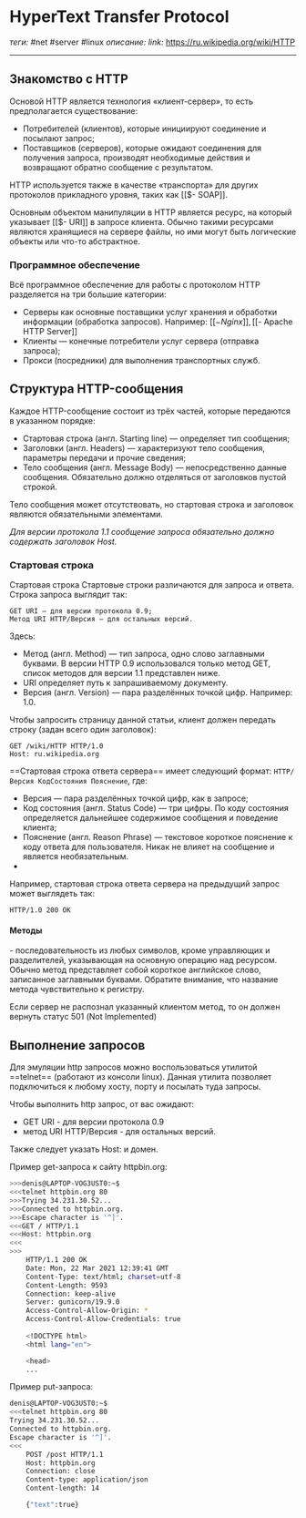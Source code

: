 # HyperText Transfer Protocol
*теги:* #net #server #linux
*описание:* 
*link:* https://ru.wikipedia.org/wiki/HTTP

---

## Знакомство c HTTP
Основой HTTP является технология «клиент-сервер», то есть предполагается существование:

- Потребителей (клиентов), которые инициируют соединение и посылают запрос;
- Поставщиков (серверов), которые ожидают соединения для получения запроса, производят необходимые действия и возвращают обратно сообщение с результатом.

HTTP используется также в качестве «транспорта» для других протоколов прикладного уровня, таких как [[$- SOAP]].

Основным объектом манипуляции в HTTP является ресурс, на который указывает [[$- URI]] в запросе клиента. Обычно такими ресурсами являются хранящиеся на сервере файлы, но ими могут быть логические объекты или что-то абстрактное.

### Программное обеспечение
Всё программное обеспечение для работы с протоколом HTTP разделяется на три большие категории:

- Серверы как основные поставщики услуг хранения и обработки информации (обработка запросов). Например: [[$- Nginx]], [[$- Apache HTTP Server]]
- Клиенты — конечные потребители услуг сервера (отправка запроса);
- Прокси (посредники) для выполнения транспортных служб.

## Структура HTTP-сообщения
Каждое HTTP-сообщение состоит из трёх частей, которые передаются в указанном порядке:
- Стартовая строка (англ. Starting line) — определяет тип сообщения;
- Заголовки (англ. Headers) — характеризуют тело сообщения, параметры передачи и прочие сведения;
- Тело сообщения (англ. Message Body) — непосредственно данные сообщения. Обязательно должно отделяться от заголовков пустой строкой.

Тело сообщения может отсутствовать, но стартовая строка и заголовок являются обязательными элементами.

*Для версии протокола 1.1 сообщение запроса обязательно должно содержать заголовок Host.*

### Стартовая строка
Стартовая строка
Стартовые строки различаются для запроса и ответа. Строка запроса выглядит так:

```
GET URI — для версии протокола 0.9;
Метод URI HTTP/Версия — для остальных версий.
```
Здесь:
- Метод (англ. Method) — тип запроса, одно слово заглавными буквами. В версии HTTP 0.9 использовался только метод GET, список методов для версии 1.1 представлен ниже.
- URI определяет путь к запрашиваемому документу.
- Версия (англ. Version) — пара разделённых точкой цифр. Например: 1.0.

Чтобы запросить страницу данной статьи, клиент должен передать строку (задан всего один заголовок):
```
GET /wiki/HTTP HTTP/1.0
Host: ru.wikipedia.org
```

==Стартовая строка ответа сервера== имеет следующий формат: `HTTP/Версия КодСостояния Пояснение`, где:
- Версия — пара разделённых точкой цифр, как в запросе;
- Код состояния (англ. Status Code) — три цифры. По коду состояния определяется дальнейшее содержимое сообщения и поведение клиента;
- Пояснение (англ. Reason Phrase) — текстовое короткое пояснение к коду ответа для пользователя. Никак не влияет на сообщение и является необязательным.
- 
Например, стартовая строка ответа сервера на предыдущий запрос может выглядеть так:
```
HTTP/1.0 200 OK
```

#### Методы
\- последовательность из любых символов, кроме управляющих и разделителей, указывающая на основную операцию над ресурсом. Обычно метод представляет собой короткое английское слово, записанное заглавными буквами. Обратите внимание, что название метода чувствительно к регистру.

Если сервер не распознал указанный клиентом метод, то он должен вернуть статус 501 (Not Implemented)

## Выполнение запросов

Для эмуляции http запросов можно воспользоваться утилитой ==telnet== (работают из консоли linux). Данная утилита позволяет подключиться к любому хосту, порту и посылать туда запросы.

Чтобы выполнить http запрос, от вас ожидают:
- GET URI - для версии протокола 0.9
- метод URI HTTP/Версия - для остальных версий.

Также следует указать Host: и домен.

Пример get-запроса к сайту httpbin.org:
```bash
>>>denis@LAPTOP-VOG3UST0:~$
<<<telnet httpbin.org 80
>>>Trying 34.231.30.52...
>>>Connected to httpbin.org.
>>>Escape character is '^]'.
<<<GET / HTTP/1.1
<<<Host: httpbin.org
<<<
>>>
	HTTP/1.1 200 OK
	Date: Mon, 22 Mar 2021 12:39:41 GMT
	Content-Type: text/html; charset=utf-8
	Content-Length: 9593
	Connection: keep-alive
	Server: gunicorn/19.9.0
	Access-Control-Allow-Origin: *
	Access-Control-Allow-Credentials: true
	
	<!DOCTYPE html>
	<html lang="en">

	<head>
	...
```

Пример put-запроса:
```bash
denis@LAPTOP-VOG3UST0:~$ 
<<<telnet httpbin.org 80
Trying 34.231.30.52...
Connected to httpbin.org.
Escape character is '^]'.
<<<
	POST /post HTTP/1.1
	Host: httpbin.org
	Connection: close
	Content-type: application/json
	Content-length: 14

	{"text":true}
```